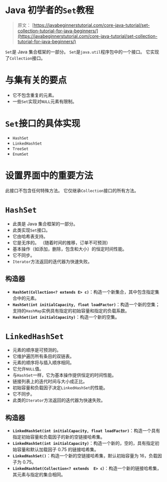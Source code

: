 # Java 初学者的`Set`教程

> 原文： [https://javabeginnerstutorial.com/core-java-tutorial/set-collection-tutorial-for-java-beginners/](https://javabeginnerstutorial.com/core-java-tutorial/set-collection-tutorial-for-java-beginners/)

`Set`是 Java 集合框架的一部分。 `Set`是`java.util`程序包中的一个接口。 它实现了`Collection`接口。

# 与集有关的要点

*   它不包含重复的元素。
*   一些`Set`实现对`NULL`元素有限制。

# `Set`接口的具体实现

*   `HashSet`
*   `LinkedHashSet`
*   `TreeSet`
*   `EnumSet`

# 设置界面中的重要方法

此接口不包含任何特殊方法。 它仅继承`Collection`接口的所有方法。

# `HashSet`

*   此类是 Java 集合框架的一部分。
*   此类实现`Set`接口。
*   它由哈希表支持。
*   它是无序的。 （随着时间的推移，订单不可预测）
*   基本操作（如添加，删除，包含和大小）的恒定时间性能。
*   它不同步。
*   `Iterator`方法返回的迭代器为快速失败。

## 构造器

*   **`HashSet(Collection<? extends E> c)`**：构造一个新集合，其中包含指定集合中的元素。
*   **`HashSet(int initialCapacity, float loadFactor)`**：构造一个新的空集； 支持的`HashMap`实例具有指定的初始容量和指定的负载系数。
*   **`HashSet(int initialCapacity)`**：构造一个新的空集。

# `LinkedHashSet`

*   元素的顺序是可预测的。
*   它维护遍历所有条目的双链表。
*   元素的顺序将与插入顺序相同。
*   它允许`NULL`值。
*   与`HashSet`一样，它为基本操作提供恒定的时间性能。
*   链接列表上的迭代时间与大小成正比。
*   初始容量和负载因子决定`LinkedHashSet`的性能。
*   它不同步。
*   此类的`Iterator`方法返回的迭代器为快速失败。

## 构造器

*   **`LinkedHashSet(int initialCapacity, float loadFactor)`**：构造一个具有指定初始容量和负载因子的新的空链接哈希集。
*   **`LinkedHashSet(int initialCapacity)`**：构造一个新的，空的，具有指定初始容量和默认加载因子 0.75 的链接哈希集。
*   **`LinkedHashSet()`**：构造一个新的空链接哈希集，默认初始容量为 16，负载因子为 0.75。
*   **`LinkedHashSet(Collection<? extends  E> c）`**：构造一个新的链接哈希集，其元素与指定的集合相同。
